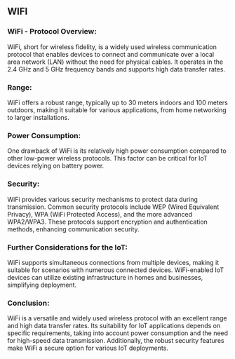 ## WIFI

### WiFi - Protocol Overview:

WiFi, short for wireless fidelity, is a widely used wireless communication protocol that enables devices to connect and communicate over a local area network (LAN) without the need for physical cables. It operates in the 2.4 GHz and 5 GHz frequency bands and supports high data transfer rates.

### Range:

WiFi offers a robust range, typically up to 30 meters indoors and 100 meters outdoors, making it suitable for various applications, from home networking to larger installations.

### Power Consumption:

One drawback of WiFi is its relatively high power consumption compared to other low-power wireless protocols. This factor can be critical for IoT devices relying on battery power.

### Security:

WiFi provides various security mechanisms to protect data during transmission. Common security protocols include WEP (Wired Equivalent Privacy), WPA (WiFi Protected Access), and the more advanced WPA2/WPA3. These protocols support encryption and authentication methods, enhancing communication security.

### Further Considerations for the IoT:

WiFi supports simultaneous connections from multiple devices, making it suitable for scenarios with numerous connected devices. WiFi-enabled IoT devices can utilize existing infrastructure in homes and businesses, simplifying deployment.

### Conclusion:

WiFi is a versatile and widely used wireless protocol with an excellent range and high data transfer rates. Its suitability for IoT applications depends on specific requirements, taking into account power consumption and the need for high-speed data transmission. Additionally, the robust security features make WiFi a secure option for various IoT deployments.